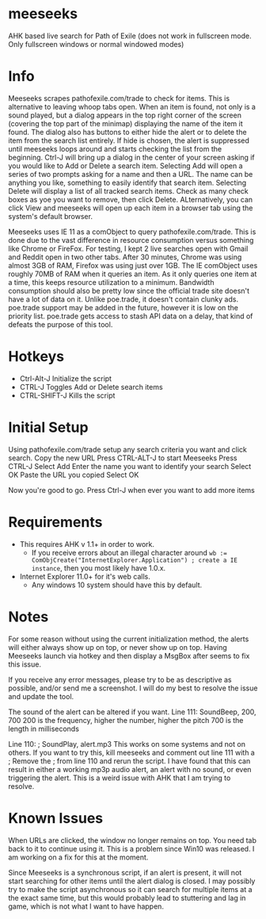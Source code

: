 # meeseeks
AHK based live search for Path of Exile
(does not work in fullscreen mode. Only fullscreen windows or normal windowed modes)

# Info
Meeseeks scrapes pathofexile.com/trade to check for items. This is alternative to leaving whoop tabs open. 
When an item is found, not only is a sound played, but a dialog appears in the top right corner of the screen (covering the top part of the minimap) displaying the name of the item it found. The dialog also has buttons to either hide the alert or to delete the item from the search list entirely. If hide is chosen, the alert is suppressed until meeseeks loops around and starts checking the list from the beginning. Ctrl-J will bring up a dialog in the center of your screen asking if you would like to Add or Delete a search item. Selecting Add will open a series of two prompts asking for a name and then a URL. The name can be anything you like, something to easily identify that search item. Selecting Delete will display a list of all tracked search items. Check as many check boxes as yoe you want to remove, then click Delete. ALternatively, you can click View and meeseeks will open up each item in a browser tab using the system's default browser.

Meeseeks uses IE 11 as a comObject to query pathofexile.com/trade. This is done due to the vast difference in resource consumption versus something like Chrome or FireFox. For testing, I kept 2 live searches open with Gmail and Reddit open in two other tabs. After 30 minutes, Chrome was using almost 3GB of RAM, Firefox was using just over 1GB. The IE comObject uses roughly 70MB of RAM when it queries an item. As it only queries one item at a time, this keeps resource utilization to a minimum. Bandwidth consumption should also be pretty low since the official trade site doesn't have a lot of data on it. Unlike poe.trade, it doesn't contain clunky ads. poe.trade support may be added in the future, however it is low on the priority list. poe.trade gets access to stash API data on a delay, that kind of defeats the purpose of this tool.

# Hotkeys
* Ctrl-Alt-J Initialize the script
* CTRL-J Toggles Add or Delete search items
* CTRL-SHIFT-J Kills the script

# Initial Setup
Using pathofexile.com/trade setup any search criteria you want and click search.
Copy the new URL
Press CTRL-ALT-J to start Meeseeks
Press CTRL-J
Select Add
Enter the name you want to identify your search
Select OK
Paste the URL you copied
Select OK

Now you're good to go. Press Ctrl-J when ever you want to add more items

# Requirements
* This requires AHK v 1.1+ in order to work. 
  * If you receive errors about an illegal character around `wb := ComObjCreate("InternetExplorer.Application") ; create a IE instance`, then you most likely have 1.0.x. 
* Internet Explorer 11.0+ for it's web calls.
  * Any windows 10 system should have this by default.
  
# Notes
For some reason without using the current initialization method, the alerts will either always show up on top, or never show up on top. Having Meeseeks launch via hotkey and then display a MsgBox after seems to fix this issue.

If you receive any error messages, please try to be as descriptive as possible, and/or send me a screenshot. I will do my best to resolve the issue and update the tool.

The sound of the alert can be altered if you want.
Line 111: SoundBeep, 200, 700
200 is the frequency, higher the number, higher the pitch
700 is the length in milliseconds

Line 110: ; SoundPlay, alert.mp3
This works on some systems and not on others. If you want to try this, kill meeseeks and comment out line 111 with a ;
Remove the ; from line 110 and rerun the script. I have found that this can result in either a working mp3p audio alert, an alert with no sound, or even triggering the alert. This is a weird issue with AHK that I am trying to resolve.

# Known Issues
When URLs are clicked, the window no longer remains on top. You need tab back to it to continue using it. This is a problem since Win10 was released. I am working on a fix for this at the moment.

Since Meeseeks is a synchronous script, if an alert is present, it will not start searching for other items until the alert dialog is closed. I may possibly try to make the script asynchronous so it can search for multiple items at a the exact same time, but this would probably lead to stuttering and lag in game, which is not what I want to have happen.
